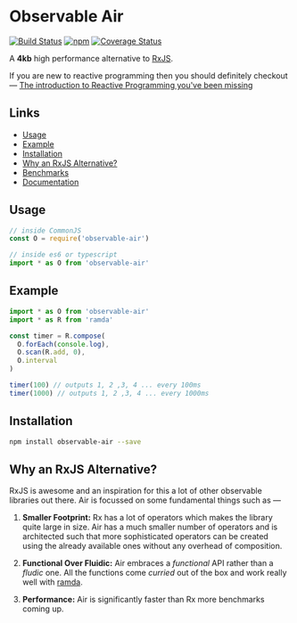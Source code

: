 # Observable Air

[![Build Status](https://travis-ci.org/tusharmath/rwc.svg?branch=master)](https://travis-ci.org/tusharmath/observable-air)
[![npm](https://img.shields.io/npm/v/observable-air.svg)](https://www.npmjs.com/package/observable-air)
[![Coverage Status](https://coveralls.io/repos/github/tusharmath/observable-air/badge.svg)](https://coveralls.io/github/tusharmath/observable-air)

A **4kb** high performance alternative to [RxJS].

If you are new to reactive programming then you should definitely checkout —  [The introduction to Reactive Programming you've been missing]

## Links
   - [Usage](#usage)
   - [Example](#example)
   - [Installation](#installation)
   - [Why an RxJS Alternative?](#why-an-rxjs-alternative)
   - [Benchmarks]
   - [Documentation]


[RxJS]:                                                          https://github.com/ReactiveX/rxjs
[Observable Proposal]:                                           https://github.com/tc39/proposal-observable
[Ramda]:                                                         http://ramdajs.com
[download and parsing]:                                          https://medium.com/@addyosmani/javascript-start-up-performance-69200f43b201#.upm9f4v8u
[The introduction to Reactive Programming you've been missing]:  https://gist.github.com/staltz/868e7e9bc2a7b8c1f754
[RxJS Compatibility]:                                            https://github.com/tusharmath/observable-air/blob/master/COMPATIBILITY.md
[Documentation]:                                                 https://tusharmath.github.io/observable-air
[Benchmarks]:                                                    https://github.com/tusharmath/observable-air/blob/master/BENCHMARK.md

## Usage

```js
// inside CommonJS
const O = require('observable-air')
```

```js
// inside es6 or typescript
import * as O from 'observable-air'
```

## Example
```js
import * as O from 'observable-air'
import * as R from 'ramda'

const timer = R.compose(
  O.forEach(console.log),
  O.scan(R.add, 0),
  O.interval
)

timer(100) // outputs 1, 2 ,3, 4 ... every 100ms
timer(1000) // outputs 1, 2 ,3, 4 ... every 1000ms

```

## Installation

```bash
npm install observable-air --save
```

## Why an RxJS Alternative?
RxJS is awesome and an inspiration for this a lot of other observable libraries out there. Air is focussed on some fundamental things such as —

1. **Smaller Footprint:** Rx has a lot of operators which makes the library quite large in size. Air has a much smaller number of operators and is architected such that more sophisticated operators can be created using the already available ones without any overhead of composition.

2. **Functional Over Fluidic:** Air embraces a *functional* API rather than a *fludic* one. All the functions come *curried* out of the box and work really well with [ramda].

3. **Performance:** Air is significantly faster than Rx more benchmarks coming up.

 [ramda]:   http://ramdajs.com/docs/
